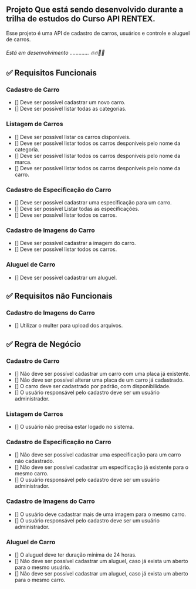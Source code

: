 ## Projeto Que está sendo desenvolvido durante a trilha de estudos do Curso API RENTEX.

Esse projeto é uma API de cadastro de carros, usuários e controle e aluguel de carros.
###### Está em desenvolvimento ............. 🔥🔥🚀🚀

## :white_check_mark: Requisitos Funcionais
### Cadastro de Carro
- [] Deve ser possível cadastrar um novo carro.
- [] Deve ser possível listar todas as categorias.
### Listagem de Carros
- [] Deve ser possível listar os carros disponíveis.
- [] Deve ser possível listar todos os carros desponíveis pelo nome da categoria.
- [] Deve ser possível listar todos os carros desponíveis pelo nome da marca.
- [] Deve ser possível listar todos os carros desponíveis pelo nome da carro.
### Cadastro de Especificação do Carro
- [] Deve ser possível cadastrar uma especificação para um carro.
- [] Deve ser possível Listar todas as especificações.
- [] Deve ser possível listar todos os carros.
### Cadastro de Imagens do Carro
- [] Deve ser possível cadastrar a imagem do carro.
- [] Deve ser possível listar todos os carros.
### Aluguel de Carro
- [] Deve ser possível cadastrar um aluguel.
## :white_check_mark: Requisitos não Funcionais
### Cadastro de Imagens do Carro
- [] Utilizar o multer para upload dos arquivos.
## :white_check_mark: Regra de Negócio
### Cadastro de Carro
- [] Não deve ser possível cadastrar um carro com uma placa já existente.
- [] Não deve ser possível alterar uma placa de um carro já cadastrado.
- [] O carro deve ser cadastrado por padrão, com disponibilidade.
- [] O usuário responsável pelo cadastro deve ser um usuário administrador.
### Listagem de Carros
- [] O usuário não precisa estar logado no sistema.
### Cadastro de Especificação no Carro
- [] Não deve ser possível cadastrar uma especificação para um carro não cadastrado.
- [] Não deve ser possível cadastrar um especificação já existente para o mesmo carro.
- [] O usuário responsável pelo cadastro deve ser um usuário administrador.
### Cadastro de Imagens do Carro
- [] O usuário deve cadastrar mais de uma imagem para o mesmo carro.
- [] O usuário responsável pelo cadastro deve ser um usuário administrador.

### Aluguel de Carro
- [] O aluguel deve ter duração mínima de 24 horas.
- [] Não deve ser possível cadastrar um aluguel, caso já exista um aberto para o mesmo usuário.
- [] Não deve ser possível cadastrar um aluguel, caso já exista um aberto para o mesmo carro.

